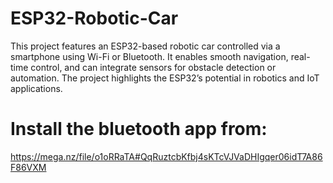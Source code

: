 # ESP32-Robotic-Car
This project features an ESP32-based robotic car controlled via a smartphone using Wi-Fi or Bluetooth. It enables smooth navigation, real-time control, and can integrate sensors for obstacle detection or automation. The project highlights the ESP32’s potential in robotics and IoT applications.

# Install the bluetooth app from:
https://mega.nz/file/o1oRRaTA#QqRuztcbKfbj4sKTcVJVaDHIgqer06idT7A86F86VXM